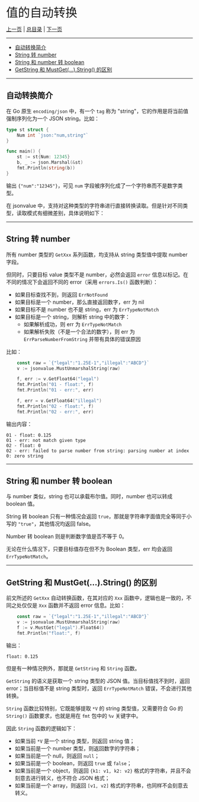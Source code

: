 <font size=6>值的自动转换</font>

[上一页](./08_caseless.md) | [总目录](./README.md) | [下一页](./10_scenarios.md)

---

- [自动转换简介](#自动转换简介)
- [String 转 number](#string-转-number)
- [String 和 number 转 boolean](#string-和-number-转-boolean)
- [GetString 和 MustGet(...).String() 的区别](#getstring-和-mustgetstring-的区别)

---

## 自动转换简介

在 Go 原生 `encoding/json` 中，有一个 `tag` 称为 "string"，它的作用是将当前值强制序列化为一个 JSON string。比如：

```go
type st struct {
    Num int `json:"num,string"`
}

func main() {
    st := st{Num: 12345}
    b, _ := json.Marshal(&st)
    fmt.Println(string(b))
}
```

输出 `{"num":"12345"}`，可见 `num` 字段被序列化成了一个字符串而不是数字类型。

在 jsonvalue 中，支持对这种类型的字符串进行直接转换读取。但是针对不同类型，读取模式有细微差别，具体说明如下：

---

## String 转 number

所有 number 类型的 `GetXxx` 系列函数，均支持从 string 类型值中提取 number 字段。

但同时，只要目标 value 类型不是 number，必然会返回 `error` 信息以标记。在不同的情况下会返回不同的 error（采用 `errors.Is()` 函数判断）：

- 如果目标查找不到，则返回 `ErrNotFound`
- 如果目标是一个 number，那么直接返回数字，err 为 nil
- 如果目标不是 number 也不是 string，err 为 `ErrTypeNotMatch`
- 如果目标是一个 string，则解析 string 中的数字：
    - 如果解析成功，则 err 为 `ErrTypeNotMatch`
    - 如果解析失败（不是一个合法的数字），则 err 为 `ErrParseNumberFromString` 并带有具体的错误原因

比如：

```go
	const raw = `{"legal":"1.25E-1","illegal":"ABCD"}`
	v := jsonvalue.MustUnmarshalString(raw)

	f, err := v.GetFloat64("legal")
	fmt.Println("01 - float:", f)
	fmt.Println("01 - err:", err)

	f, err = v.GetFloat64("illegal")
	fmt.Println("02 - float:", f)
	fmt.Println("02 - err:", err)
```

输出内容：

```
01 - float: 0.125
01 - err: not match given type
02 - float: 0
02 - err: failed to parse number from string: parsing number at index 0: zero string
```

---

## String 和 number 转 boolean

与 number 类似，string 也可以承载布尔值。同时，number 也可以转成 boolean 值。

String 转 boolean 只有一种情况会返回 `true`，那就是字符串字面值完全等同于小写的 `"true"`，其他情况均返回 false。

Number 转 boolean 则是判断数字值是否不等于 0。

无论在什么情况下，只要目标值存在但不为 Boolean 类型，err 均会返回 `ErrTypeNotMatch`。

---

## GetString 和 MustGet(...).String() 的区别

前文所述的 `GetXxx` 自动转换函数，在其对应的 `Xxx` 函数中，逻辑也是一致的，不同之处仅仅是 `Xxx` 函数并不返回 error 信息。比如：

```go
	const raw = `{"legal":"1.25E-1","illegal":"ABCD"}`
	v := jsonvalue.MustUnmarshalString(raw)
	f := v.MustGet("legal").Float64()
	fmt.Println("float:", f)
```

输出：

```
float: 0.125
```

但是有一种情况例外，那就是 `GetString` 和 `String` 函数。

`GetString` 的语义是获取一个 string 类型的 JSON 值。当目标值找不到时，返回 error；当目标值不是 string 类型时，返回 `ErrTypeNotMatch` 错误，不会进行其他转换。

`String` 函数比较特别，它既能够提取 `*V` 的 string 类型值，又需要符合 Go 的 `String()` 函数要求，也就是用在 `fmt` 包中的 `%v` 关键字中。

因此 `String` 函数的逻辑如下：

- 如果当前 `*V` 是一个 string 类型，则返回 string 值；
- 如果当前是一个 number 类型，则返回数字的字符串；
- 如果当前是一个 null，则返回 `null`；
- 如果当前是一个 boolean，则返回 `true` 或 `false`；
- 如果当前是一个 object，则返回 `{k1: v1, k2: v2}` 格式的字符串，并且不会刻意去进行转义，也不符合 JSON 格式；
- 如果当前是一个 array，则返回 `[v1, v2]` 格式的字符串，也同样不会刻意去转义。

